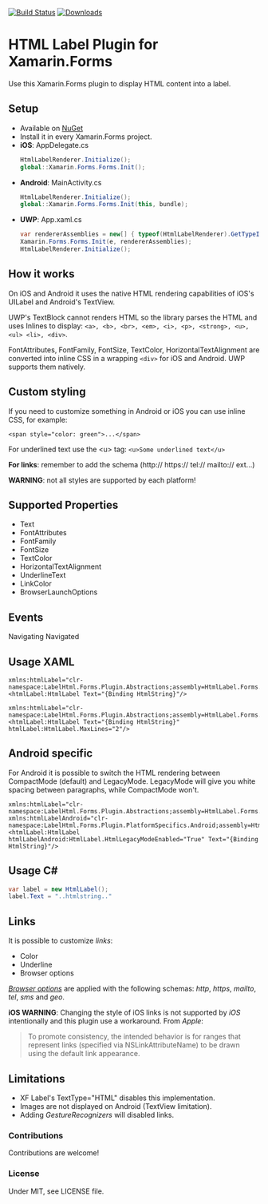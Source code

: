 [![Build Status](https://dev.azure.com/matteobortolazzo/HtmlLabel/_apis/build/status/matteobortolazzo.HtmlLabelPlugin?branchName=master)](https://dev.azure.com/matteobortolazzo/HtmlLabel/_build/latest?definitionId=26&branchName=master)
[![Downloads](https://img.shields.io/nuget/dt/Xam.Plugin.HtmlLabel.svg)](https://www.nuget.org/packages/Xam.Plugin.HtmlLabel/)

# HTML Label Plugin for Xamarin.Forms
Use this Xamarin.Forms plugin to display HTML content into a label.

## Setup
* Available on [NuGet](https://www.nuget.org/packages/Xam.Plugin.HtmlLabel)
* Install it in every Xamarin.Forms project.
* **iOS**: AppDelegate.cs
    ```cs
    HtmlLabelRenderer.Initialize();
    global::Xamarin.Forms.Forms.Init();
    ```
* **Android**: MainActivity.cs
    ```cs
    HtmlLabelRenderer.Initialize();
    global::Xamarin.Forms.Forms.Init(this, bundle);
    ```
* **UWP**: App.xaml.cs
    ```cs
    var rendererAssemblies = new[] { typeof(HtmlLabelRenderer).GetTypeInfo().Assembly };
    Xamarin.Forms.Forms.Init(e, rendererAssemblies);
    HtmlLabelRenderer.Initialize();
    ```      

## How it works
On iOS and Android it uses the native HTML rendering capabilities of iOS's UILabel and Android's TextView. 

UWP's TextBlock cannot renders HTML so the library parses the HTML and uses Inlines to display: `<a>, <b>, <br>, <em>, <i>, <p>, <strong>, <u>, <ul> <li>, <div>`.

FontAttributes, FontFamily, FontSize, TextColor, HorizontalTextAlignment are converted into inline CSS in a wrapping `<div>` for iOS and Android. UWP supports them natively.

## Custom styling
If you need to customize something in Android or iOS you can use inline CSS, for example: 

`<span style="color: green">...</span>`

For underlined text use the &lt;u&gt; tag:
`<u>Some underlined text</u>`

**For links**: remember to add the schema (http:// https:// tel:// mailto:// ext...)

**WARNING**: not all styles are supported by each platform!

## Supported Properties
* Text
* FontAttributes
* FontFamily
* FontSize
* TextColor
* HorizontalTextAlignment
* UnderlineText
* LinkColor
* BrowserLaunchOptions

## Events
Navigating
Navigated

## Usage XAML

```xaml
xmlns:htmlLabel="clr-namespace:LabelHtml.Forms.Plugin.Abstractions;assembly=HtmlLabel.Forms.Plugin"
<htmlLabel:HtmlLabel Text="{Binding HtmlString}"/>
```

```xaml
xmlns:htmlLabel="clr-namespace:LabelHtml.Forms.Plugin.Abstractions;assembly=HtmlLabel.Forms.Plugin"
<htmlLabel:HtmlLabel Text="{Binding HtmlString}" htmlLabel:HtmlLabel.MaxLines="2"/>
```

## Android specific
For Android it is possible to switch the HTML rendering between CompactMode (default) and LegacyMode.
LegacyMode will give you white spacing between paragraphs, while CompactMode won't. 

```xaml
xmlns:htmlLabel="clr-namespace:LabelHtml.Forms.Plugin.Abstractions;assembly=HtmlLabel.Forms.Plugin"
xmlns:htmlLabelAndroid="clr-namespace:LabelHtml.Forms.Plugin.PlatformSpecifics.Android;assembly=HtmlLabel.Forms.Plugin"
<htmlLabel:HtmlLabel htmlLabelAndroid:HtmlLabel.HtmlLegacyModeEnabled="True" Text="{Binding HtmlString}"/>
```

## Usage C#

```csharp
var label = new HtmlLabel();
label.Text = "..htmlstring.."
```

## Links
It is possible to customize *links*: 
* Color
* Underline
* Browser options

[*Browser options*](https://docs.microsoft.com/en-us/xamarin/essentials/open-browser) are applied with the following schemas: *http*, *https*, *mailto*, *tel*, *sms* and *geo*.

**iOS WARNING**: Changing the style of iOS links is not supported by *iOS* intentionally and this plugin use a workaround. From *Apple*:
> To promote consistency, the intended behavior is for ranges that represent links (specified via NSLinkAttributeName) to be drawn using the default link appearance.

## Limitations

* XF Label's TextType="HTML" disables this implementation.
* Images are not displayed on Android (TextView limitation).
* Adding *GestureRecognizers* will disabled links.

### Contributions
Contributions are welcome!

### License
Under MIT, see LICENSE file.
